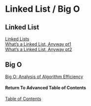 # Linked List / Big O

## Linked List

[Linked Lists](https://codefellows.github.io/common_curriculum/data_structures_and_algorithms/Code_401/class-05/resources/singly_linked_list.html)<br>
[What’s a Linked List, Anyway pt1](https://medium.com/basecs/whats-a-linked-list-anyway-part-1-d8b7e6508b9d)<br>
[What’s a Linked List, Anyway pt2](https://medium.com/basecs/whats-a-linked-list-anyway-part-2-131d96f71996)<br>

## Big O

[Big O: Analysis of Algorithm Efficiency ](https://codefellows.github.io/common_curriculum/data_structures_and_algorithms/Code_401/class-05/resources/big_oh.html)<br>

#### Return To Advanced Table of Contents
[Table of Contents](https://github.com/TraceDugar/reading-notes/blob/main/401/toc.md)<br>
